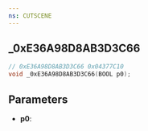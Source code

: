 ```yaml
---
ns: CUTSCENE
---
```

## _0xE36A98D8AB3D3C66

```c
// 0xE36A98D8AB3D3C66 0x04377C10
void _0xE36A98D8AB3D3C66(BOOL p0);
```


## Parameters
* **p0**: 

